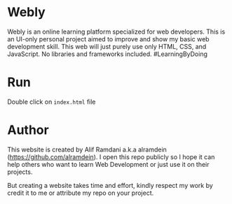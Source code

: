 # Webly

Webly is an online learning platform specialized for web developers. This is an UI-only personal project aimed to improve and show my basic web development skill. This web will just purely use only HTML, CSS, and JavaScript. No libraries and frameworks included. #LearningByDoing

# Run

Double click on `index.html` file

# Author

This website is created by Alif Ramdani a.k.a alramdein (https://github.com/alramdein). I open this repo publicly so I hope it can help others who want to learn Web Development or just use it on their projects. 

But creating a website takes time and effort, kindly respect my work by credit it to me or attribute my repo on your project.
